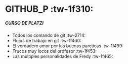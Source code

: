 # GITHUB_P :tw-1f310: 

##### CURSO DE PLATZI

- Todos los comando de git :tw-2714:
- Flujos de trabajo en git :tw-1f4d0:
- El verdadero amor por las buenas parcticas :tw-1f499:
- Trucos muy locos del profesor :tw-1f453:
- Las multiples personalidades de Fredy :tw-1f465:
